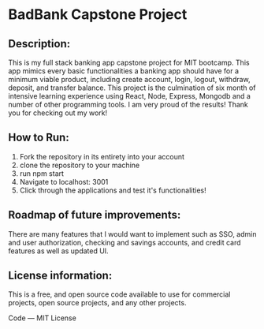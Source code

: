 # BadBank Capstone Project
## Description:
This is my full stack banking app capstone project for MIT bootcamp. This app mimics every basic functionalities a banking app should have for a minimum viable product, including create account, login, logout, withdraw, deposit, and transfer balance. This project is the culmination of six month of intensive learning experience using React, Node, Express, Mongodb and a number of other programming tools. I am very proud of the results! Thank you for checking out my work!
## How to Run:
1. Fork the repository in its entirety into your account
2. clone the repository to your machine
3. run npm start
4. Navigate to localhost: 3001
7. Click through the applications and test it's functionalities!
## Roadmap of future improvements:
There are many features that I would want to implement such as SSO, admin and user authorization, checking and savings accounts, and credit card features as well as updated UI.
## License information:
This is a free, and open source code available to use for commercial projects, open source projects, and any other projects.

Code — MIT License
